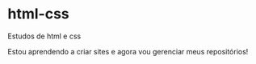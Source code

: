 # html-css
 Estudos de html e css

Estou aprendendo a criar sites e agora vou gerenciar meus repositórios!
